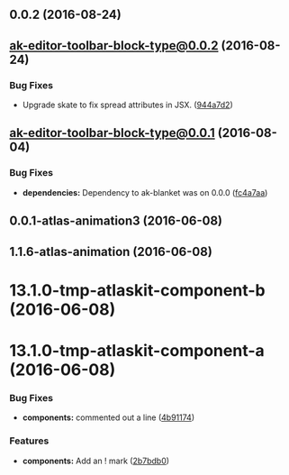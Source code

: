 <a name="0.0.2"></a>
## 0.0.2 (2016-08-24)



<a name="ak-editor-toolbar-block-type@0.0.2"></a>
## ak-editor-toolbar-block-type@0.0.2 (2016-08-24)


### Bug Fixes

* Upgrade skate to fix spread attributes in JSX. ([944a7d2](https://bitbucket.org/atlassian/atlaskit/commits/944a7d2))



<a name="ak-editor-toolbar-block-type@0.0.1"></a>
## ak-editor-toolbar-block-type@0.0.1 (2016-08-04)


### Bug Fixes

* **dependencies:** Dependency to ak-blanket was on 0.0.0 ([fc4a7aa](https://bitbucket.org/atlassian/atlaskit/commits/fc4a7aa))



<a name="0.0.1-atlas-animation3"></a>
## 0.0.1-atlas-animation3 (2016-06-08)



<a name="1.1.6-atlas-animation"></a>
## 1.1.6-atlas-animation (2016-06-08)



<a name="13.1.0-tmp-atlaskit-component-b"></a>
# 13.1.0-tmp-atlaskit-component-b (2016-06-08)



<a name="13.1.0-tmp-atlaskit-component-a"></a>
# 13.1.0-tmp-atlaskit-component-a (2016-06-08)


### Bug Fixes

* **components:** commented out a line ([4b91174](https://bitbucket.org/atlassian/atlaskit/commits/4b91174))


### Features

* **components:** Add an ! mark ([2b7bdb0](https://bitbucket.org/atlassian/atlaskit/commits/2b7bdb0))



